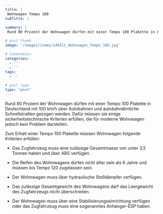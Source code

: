 ```yaml
---
title: |
 Wohnwagen Tempo 100
subTitle: |
 
summary: |
 Rund 80 Prozent der Wohnwagen dürfen mit einer Tempo 100 Plakette in Deutschland mit 100 km/h über Autobahnen und autobahnähnliche Schnellstraßen gezogen werden. Dafür müssen sie einige sicherheitstechnische Kriterien erfüllen, die für moderne Wohnwagen jedoch kein Problem darstellen.

# post thumb
image: '/images/items/140311_Wohnwagen_Tempo_100.jpg'

# taxonomies
categories: 
  - ''
  - ''
tags:
  - ''

# post type
type: "post"
---
```


Rund 80 Prozent der Wohnwagen dürfen mit einer Tempo 100 Plakette in Deutschland mit 100 km/h über Autobahnen und autobahnähnliche Schnellstraßen gezogen werden. Dafür müssen sie einige sicherheitstechnische Kriterien erfüllen, die für moderne Wohnwagen jedoch kein Problem darstellen.

Zum Erhalt einer Tempo 100 Plakette müssen Wohnwagen folgende Kriterien erfüllen:

*   Das Zugfahrzeug muss eine zulässige Gesamtmasse von unter 3,5 Tonnen haben und über ABS verfügen.  

*   Die Reifen des Wohnwagens dürfen nicht älter sein als 6 Jahre und müssen bis Tempo 120 zugelassen sein.   

*   Der Wohnwagen muss über hydraulische Stoßdämpfer verfügen.   

*   Das zulässige Gesamtgewicht des Wohnwagens darf das Leergewicht des Zugfahrzeugs nicht überschreiten.   

*   Der Wohnwagen muss über eine Stabilisierungseinrichtung verfügen oder das Zugfahrzeug muss eine sogenanntes Anhänger-ESP haben.